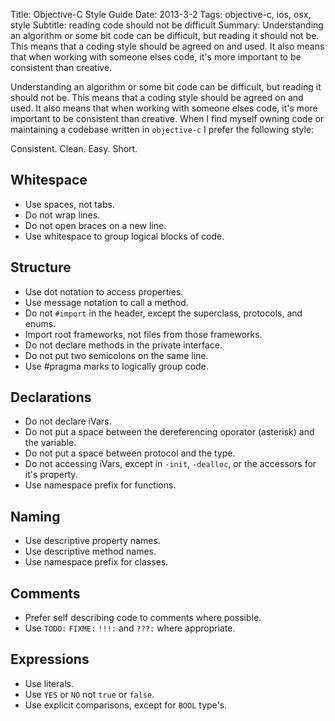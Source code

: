 Title: Objective-C Style Guide
Date: 2013-3-2
Tags: objective-c, ios, osx, style
Subtitle: reading code should not be difficult
Summary: Understanding an algorithm or some bit code can be difficult, but
         reading it should not be. This means that a coding style should be
         agreed on and used. It also means that when working with someone
         elses code, it's more important to be consistent than creative.

Understanding an algorithm or some bit code can be difficult, but reading it
should not be. This means that a coding style should be agreed on and used. It
also means that when working with someone elses code, it's more important to
be consistent than creative. When I find myself owning code or maintaining
a codebase written in `objective-c` I prefer the following style:

Consistent. Clean. Easy. Short.

## Whitespace

- Use spaces, not tabs.
- Do not wrap lines.
- Do not open braces on a new line.
- Use whitespace to group logical blocks of code.

## Structure

- Use dot notation to access properties.
- Use message notation to call a method.
- Do not `#import` in the header, except the superclass, protocols, and enums.
- Import root frameworks, not files from those frameworks.
- Do not declare methods in the private interface.
- Do not put two semicolons on the same line.
- Use #pragma marks to logically group code.

## Declarations

- Do not declare iVars.
- Do not put a space between the dereferencing oporator (asterisk) and the
    variable.
- Do not put a space between protocol and the type.
- Do not accessing iVars, except in `-init`, `-dealloc`, or the accessors for
    it's property.
- Use namespace prefix for functions.

## Naming

- Use descriptive property names.
- Use descriptive method names.
- Use namespace prefix for classes.

## Comments

- Prefer self describing code to comments where possible.
- Use `TODO:` `FIXME:` `!!!:` and `???:` where appropriate.

## Expressions

- Use literals.
- Use `YES` or `NO` not `true` or `false`.
- Use explicit comparisons, except for `BOOL` type's.
